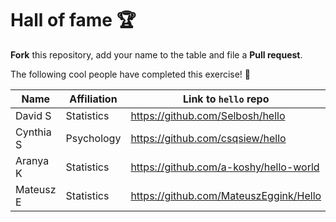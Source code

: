 # Hall of fame :trophy:

**Fork** this repository, add your name to the table and file a **Pull request**.

The following cool people have completed this exercise! :metal:

Name                | Affiliation        | Link to `hello` repo
--------------------|--------------------|----------------------
David S             | Statistics         | https://github.com/Selbosh/hello
Cynthia S           | Psychology         | https://github.com/csqsiew/hello
Aranya K            | Statistics         | https://github.com/a-koshy/hello-world
Mateusz E           | Statistics         | https://github.com/MateuszEggink/Hello
